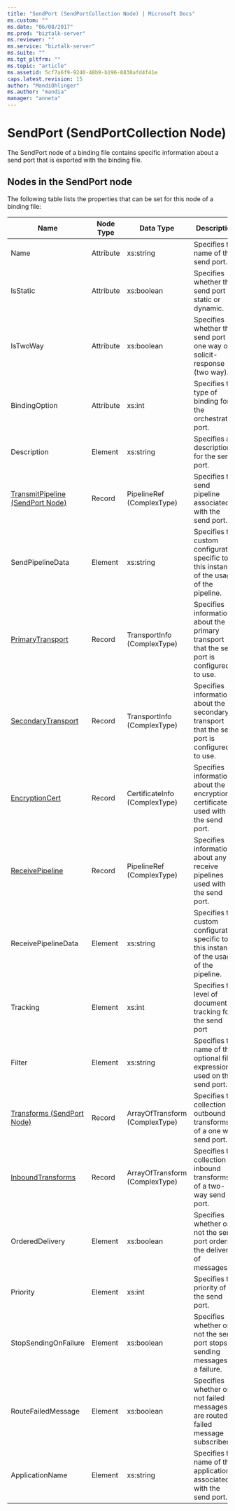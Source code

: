```yaml
---
title: "SendPort (SendPortCollection Node) | Microsoft Docs"
ms.custom: ""
ms.date: "06/08/2017"
ms.prod: "biztalk-server"
ms.reviewer: ""
ms.service: "biztalk-server"
ms.suite: ""
ms.tgt_pltfrm: ""
ms.topic: "article"
ms.assetid: 5cf7a6f9-9240-48b9-b196-8838afd4f41e
caps.latest.revision: 15
author: "MandiOhlinger"
ms.author: "mandia"
manager: "anneta"
---
```

# SendPort (SendPortCollection Node)
The SendPort node of a binding file contains specific information about a send port that is exported with the binding file.  
  
## Nodes in the SendPort node  
 The following table lists the properties that can be set for this node of a binding file:  
  
|**Name**|**Node Type**|**Data Type**|**Description**|**Restrictions**|**Comments**|  
|--------------|-------------------|-------------------|---------------------|----------------------|------------------|  
|Name|Attribute|xs:string|Specifies the name of the send port.|Not required|Default value: empty|  
|IsStatic|Attribute|xs:boolean|Specifies whether the send port is static or dynamic.|Required|Default value: none|  
|IsTwoWay|Attribute|xs:boolean|Specifies whether the send port is one way or is solicit-response (two way).|Required|Default value: none<br /><br /> Possible values are documented in [MSBTS_SendPort.IsTwoWay Property (WMI)](../core/msbts-sendport-istwoway-property-wmi.md)|  
|BindingOption|Attribute|xs:int|Specifies the type of binding for the orchestration port.|Required|Default value: none<br /><br /> Possible values are documented in the [Microsoft.BizTalk.ExplorerOM.BindingType](http://msdn.microsoft.com/library/microsoft.biztalk.explorerom.bindingtype.aspx) enumeration.|  
|Description|Element|xs:string|Specifies a description for the send port.|Required|Default value: empty|  
|[TransmitPipeline (SendPort Node)](../core/transmitpipeline-sendport-node.md)|Record|PipelineRef (ComplexType)|Specifies the send pipeline associated with the send port.|Not required|Default value: none|  
|SendPipelineData|Element|xs:string|Specifies the custom configuration specific to this instance of the usage of the pipeline.|Not required|Default value: empty.|  
|[PrimaryTransport](../core/primarytransport-sendport-node.md)|Record|TransportInfo (ComplexType)|Specifies information about the primary transport that the send port is configured to use.|Not required|Default value: none|  
|[SecondaryTransport](../core/secondarytransport-sendport-node.md)|Record|TransportInfo (ComplexType)|Specifies information about the secondary transport that the send port is configured to use.|Not required|Default value: none|  
|[EncryptionCert](../core/encryptioncert-sendport-node.md)|Record|CertificateInfo (ComplexType)|Specifies information about the encryption certificate used with the send port.|Not required|Default value: none|  
|[ReceivePipeline](../core/receivepipeline-sendport-node.md)|Record|PipelineRef (ComplexType)|Specifies information about any receive pipelines used with the send port.|Not required|Default value: none|  
|ReceivePipelineData|Element|xs:string|Specifies the custom configuration specific to this instance of the usage of the pipeline.|Required|Default value: empty|  
|Tracking|Element|xs:int|Specifies the level of document tracking for the send port|Required|Default value: none<br /><br /> Possible values are documented in the [Microsoft.BizTalk.ExplorerOM.TrackingTypes](http://msdn.microsoft.com/library/microsoft.biztalk.explorerom.trackingtypes.aspx) enumeration.|  
|Filter|Element|xs:string|Specifies the name of the optional filter expression used on this send port.|Required|Default value: empty<br /><br /> Possible values are documented in [MSBTS_SendPort.Filter Property (WMI)](../core/msbts-sendport-filter-property-wmi.md)|  
|[Transforms (SendPort Node)](../core/transforms-sendport-node.md)|Record|ArrayOfTransform (ComplexType)|Specifies the collection of outbound transforms of a one way send port.|Not required|Default value: none|  
|[InboundTransforms](../core/inboundtransforms-sendport-node.md)|Record|ArrayOfTransform (ComplexType)|Specifies the collection of inbound transforms of a two-way send port.|Not required|Default value: none|  
|OrderedDelivery|Element|xs:boolean|Specifies whether or not the send port orders the delivery of messages.|Required|Default value: none<br /><br /> Possible values are documented in [MSBTS_SendPort.OrderedDelivery Property (WMI)](../core/msbts-sendport-ordereddelivery-property-wmi.md)|  
|Priority|Element|xs:int|Specifies the priority of the send port.|Required|Default value: 5<br /><br /> Possible values are documented in [MSBTS_SendPort.Priority Property (WMI)](../core/msbts-sendport-priority-property-wmi.md)|  
|StopSendingOnFailure|Element|xs:boolean|Specifies whether or not the send port stops sending messages on a failure.|Required|Default value: none<br /><br /> Possible values are documented in [MSBTS_SendPort.StopSendingOnFailure Property (WMI)](../core/msbts-sendport-stopsendingonfailure-property-wmi.md)|  
|RouteFailedMessage|Element|xs:boolean|Specifies whether or not failed messages are routed to failed message subscribers.|Required|Default value: none<br /><br /> Possible values are documented in [MSBTS_SendPort.RouteFailedMessage Property (WMI)](../core/msbts-sendport-routefailedmessage-property-wmi.md)|  
|ApplicationName|Element|xs:string|Specifies the name of the application associated with the send port.|Required|Default value: empty<br /><br /> Possible values are documented in the **ISSOMapping.ApplicationName Property** [!INCLUDE[ui-guidance-developers-reference](../includes/ui-guidance-developers-reference.md)].|